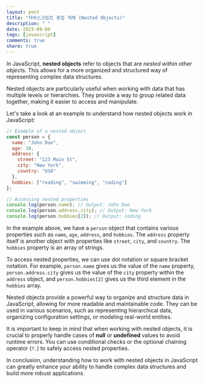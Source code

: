 ```yaml
---
layout: post
title: "자바스크립트 중첩 객체 (Nested Objects)"
description: " "
date: 2023-09-09
tags: [javascript]
comments: true
share: true
---
```


In JavaScript, **nested objects** refer to objects that are *nested within other objects*. This allows for a more organized and structured way of representing complex data structures.

Nested objects are particularly useful when working with data that has multiple levels or hierarchies. They provide a way to group related data together, making it easier to access and manipulate.

Let's take a look at an example to understand how nested objects work in JavaScript:

```javascript
// Example of a nested object
const person = {
  name: "John Doe",
  age: 30,
  address: {
    street: "123 Main St",
    city: "New York",
    country: "USA"
  },
  hobbies: ["reading", "swimming", "coding"]
};

// Accessing nested properties
console.log(person.name); // Output: John Doe
console.log(person.address.city); // Output: New York
console.log(person.hobbies[2]); // Output: coding
```

In the example above, we have a `person` object that contains various properties such as `name`, `age`, `address`, and `hobbies`. The `address` property itself is another object with properties like `street`, `city`, and `country`. The `hobbies` property is an array of strings.

To access nested properties, we can use dot notation or square bracket notation. For example, `person.name` gives us the value of the `name` property, `person.address.city` gives us the value of the `city` property within the `address` object, and `person.hobbies[2]` gives us the third element in the `hobbies` array.

Nested objects provide a powerful way to organize and structure data in JavaScript, allowing for more readable and maintainable code. They can be used in various scenarios, such as representing hierarchical data, organizing configuration settings, or modeling real-world entities.

It is important to keep in mind that when working with nested objects, it is crucial to properly handle cases of **null** or **undefined** values to avoid runtime errors. You can use conditional checks or the optional chaining operator (`?.`) to safely access nested properties.

In conclusion, understanding how to work with nested objects in JavaScript can greatly enhance your ability to handle complex data structures and build more robust applications.